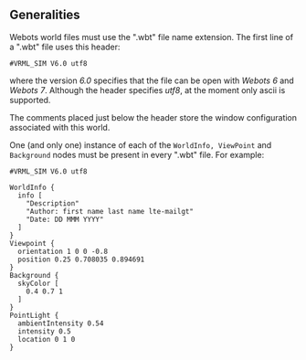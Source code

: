 ## Generalities

Webots world files must use the ".wbt" file name extension. The first line of a
".wbt" file uses this header:


```
#VRML_SIM V6.0 utf8
```

where the version *6.0* specifies that the file can be open with *Webots 6* and
*Webots 7*. Although the header specifies *utf8*, at the moment only ascii is
supported.

The comments placed just below the header store the window configuration
associated with this world.

One (and only one) instance of each of the `WorldInfo, ViewPoint` and
`Background` nodes must be present in every ".wbt" file. For example:


```
#VRML_SIM V6.0 utf8

WorldInfo {
  info [
    "Description"
    "Author: first name last name lte-mailgt"
    "Date: DD MMM YYYY"
  ]
}
Viewpoint {
  orientation 1 0 0 -0.8
  position 0.25 0.708035 0.894691
}
Background {
  skyColor [
    0.4 0.7 1
  ]
}
PointLight {
  ambientIntensity 0.54
  intensity 0.5
  location 0 1 0
}
```


